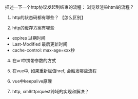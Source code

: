 描述一下一个http协议发起到结束的流程：
浏览器渲染html的流程？

1. http的状态码都有哪些？
【怎么区别】

2. http的缓存方案有哪些
- expires 过期时间
- Last-Modified 最后更新时间
- cache-control: max-age=xxx秒

4. 在url中携带参数的方式

3. 在vue中, 如果重新赋值href, 会触发哪些流程

5. vue中keepalive原理

7. http, xmlhttprquest跨域的实现和解决？
